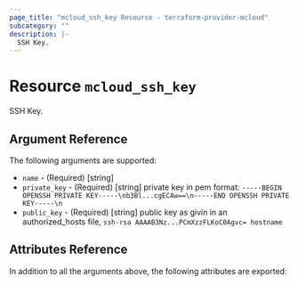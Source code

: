 ```yaml
---
page_title: "mcloud_ssh_key Resource - terraform-provider-mcloud"
subcategory: ""
description: |-
  SSH Key.
---
```


# Resource `mcloud_ssh_key`

SSH Key.



## Argument Reference

The following arguments are supported:

- `name` - (Required) [string]  
- `private_key` - (Required) [string] private key in pem format: `-----BEGIN OPENSSH PRIVATE KEY-----\nb3Bl...cgECAw==\n-----END OPENSSH PRIVATE KEY-----\n` 
- `public_key` - (Required) [string] public key as givin in an authorized_hosts file, `ssh-rsa AAAAB3Nz...PCmXzzFLKoC0Agvc= hostname` 

## Attributes Reference

In addition to all the arguments above, the following attributes are exported:
